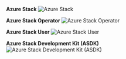﻿**Azure Stack**
![Azure Stack](https://dinowang.github.io/azure-services-icon/Artifacts/Azure+Stack/Azure+Stack.svg)

**Azure Stack Operator**
![Azure Stack Operator](https://dinowang.github.io/azure-services-icon/Artifacts/Azure+Stack/Azure+Stack+Operator.svg)

**Azure Stack User**
![Azure Stack User](https://dinowang.github.io/azure-services-icon/Artifacts/Azure+Stack/Azure+Stack+User.svg)

**Azure Stack Development Kit (ASDK)**
![Azure Stack Development Kit (ASDK)](https://dinowang.github.io/azure-services-icon/Artifacts/Azure+Stack/Azure+Stack+Development+Kit+(ASDK).svg)


